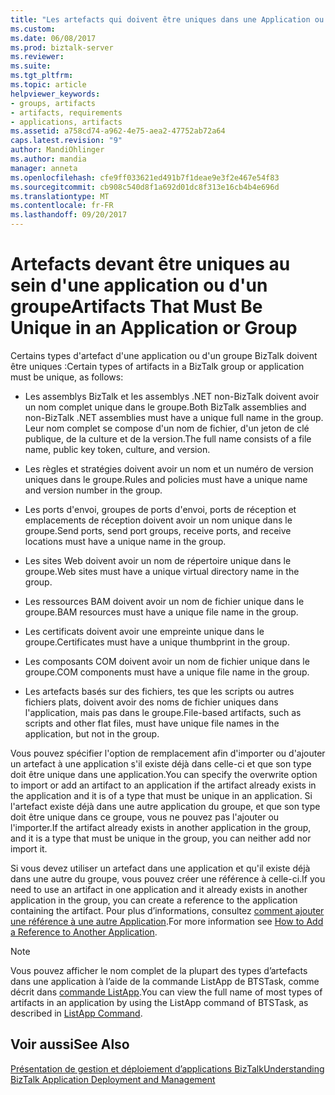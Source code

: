 ```yaml
---
title: "Les artefacts qui doivent être uniques dans une Application ou le groupe | Documents Microsoft"
ms.custom: 
ms.date: 06/08/2017
ms.prod: biztalk-server
ms.reviewer: 
ms.suite: 
ms.tgt_pltfrm: 
ms.topic: article
helpviewer_keywords:
- groups, artifacts
- artifacts, requirements
- applications, artifacts
ms.assetid: a758cd74-a962-4e75-aea2-47752ab72a64
caps.latest.revision: "9"
author: MandiOhlinger
ms.author: mandia
manager: anneta
ms.openlocfilehash: cfe9ff033621ed491b7f1deae9e3f2e467e54f83
ms.sourcegitcommit: cb908c540d8f1a692d01dc8f313e16cb4b4e696d
ms.translationtype: MT
ms.contentlocale: fr-FR
ms.lasthandoff: 09/20/2017
---
```

# <a name="artifacts-that-must-be-unique-in-an-application-or-group"></a><span data-ttu-id="38e57-102">Artefacts devant être uniques au sein d'une application ou d'un groupe</span><span class="sxs-lookup"><span data-stu-id="38e57-102">Artifacts That Must Be Unique in an Application or Group</span></span>
<span data-ttu-id="38e57-103">Certains types d'artefact d'une application ou d'un groupe BizTalk doivent être uniques :</span><span class="sxs-lookup"><span data-stu-id="38e57-103">Certain types of artifacts in a BizTalk group or application must be unique, as follows:</span></span>  
  
-   <span data-ttu-id="38e57-104">Les assemblys BizTalk et les assemblys .NET non-BizTalk doivent avoir un nom complet unique dans le groupe.</span><span class="sxs-lookup"><span data-stu-id="38e57-104">Both BizTalk assemblies and non-BizTalk .NET assemblies must have a unique full name in the group.</span></span> <span data-ttu-id="38e57-105">Leur nom complet se compose d'un nom de fichier, d'un jeton de clé publique, de la culture et de la version.</span><span class="sxs-lookup"><span data-stu-id="38e57-105">The full name consists of a file name, public key token, culture, and version.</span></span>  
  
-   <span data-ttu-id="38e57-106">Les règles et stratégies doivent avoir un nom et un numéro de version uniques dans le groupe.</span><span class="sxs-lookup"><span data-stu-id="38e57-106">Rules and policies must have a unique name and version number in the group.</span></span>  
  
-   <span data-ttu-id="38e57-107">Les ports d'envoi, groupes de ports d'envoi, ports de réception et emplacements de réception doivent avoir un nom unique dans le groupe.</span><span class="sxs-lookup"><span data-stu-id="38e57-107">Send ports, send port groups, receive ports, and receive locations must have a unique name in the group.</span></span>  
  
-   <span data-ttu-id="38e57-108">Les sites Web doivent avoir un nom de répertoire unique dans le groupe.</span><span class="sxs-lookup"><span data-stu-id="38e57-108">Web sites must have a unique virtual directory name in the group.</span></span>  
  
-   <span data-ttu-id="38e57-109">Les ressources BAM doivent avoir un nom de fichier unique dans le groupe.</span><span class="sxs-lookup"><span data-stu-id="38e57-109">BAM resources must have a unique file name in the group.</span></span>  
  
-   <span data-ttu-id="38e57-110">Les certificats doivent avoir une empreinte unique dans le groupe.</span><span class="sxs-lookup"><span data-stu-id="38e57-110">Certificates must have a unique thumbprint in the group.</span></span>  
  
-   <span data-ttu-id="38e57-111">Les composants COM doivent avoir un nom de fichier unique dans le groupe.</span><span class="sxs-lookup"><span data-stu-id="38e57-111">COM components must have a unique file name in the group.</span></span>  
  
-   <span data-ttu-id="38e57-112">Les artefacts basés sur des fichiers, tes que les scripts ou autres fichiers plats, doivent avoir des noms de fichier uniques dans l'application, mais pas dans le groupe.</span><span class="sxs-lookup"><span data-stu-id="38e57-112">File-based artifacts, such as scripts and other flat files, must have unique file names in the application, but not in the group.</span></span>  
  
 <span data-ttu-id="38e57-113">Vous pouvez spécifier l'option de remplacement afin d'importer ou d'ajouter un artefact à une application s'il existe déjà dans celle-ci et que son type doit être unique dans une application.</span><span class="sxs-lookup"><span data-stu-id="38e57-113">You can specify the overwrite option to import or add an artifact to an application if the artifact already exists in the application and it is of a type that must be unique in an application.</span></span> <span data-ttu-id="38e57-114">Si l'artefact existe déjà dans une autre application du groupe, et que son type doit être unique dans ce groupe, vous ne pouvez pas l'ajouter ou l'importer.</span><span class="sxs-lookup"><span data-stu-id="38e57-114">If the artifact already exists in another application in the group, and it is a type that must be unique in the group, you can neither add nor import it.</span></span>  
  
 <span data-ttu-id="38e57-115">Si vous devez utiliser un artefact dans une application et qu'il existe déjà dans une autre du groupe, vous pouvez créer une référence à celle-ci.</span><span class="sxs-lookup"><span data-stu-id="38e57-115">If you need to use an artifact in one application and it already exists in another application in the group, you can create a reference to the application containing the artifact.</span></span> <span data-ttu-id="38e57-116">Pour plus d’informations, consultez [comment ajouter une référence à une autre Application](../core/how-to-add-a-reference-to-another-application.md).</span><span class="sxs-lookup"><span data-stu-id="38e57-116">For more information see [How to Add a Reference to Another Application](../core/how-to-add-a-reference-to-another-application.md).</span></span>  
  
> [!NOTE]
>  <span data-ttu-id="38e57-117">Vous pouvez afficher le nom complet de la plupart des types d’artefacts dans une application à l’aide de la commande ListApp de BTSTask, comme décrit dans [commande ListApp](../core/listapp-command.md).</span><span class="sxs-lookup"><span data-stu-id="38e57-117">You can view the full name of most types of artifacts in an application by using the ListApp command of BTSTask, as described in [ListApp Command](../core/listapp-command.md).</span></span>  
  
## <a name="see-also"></a><span data-ttu-id="38e57-118">Voir aussi</span><span class="sxs-lookup"><span data-stu-id="38e57-118">See Also</span></span>  
 [<span data-ttu-id="38e57-119">Présentation de gestion et déploiement d’applications BizTalk</span><span class="sxs-lookup"><span data-stu-id="38e57-119">Understanding BizTalk Application Deployment and Management</span></span>](../core/understanding-biztalk-application-deployment-and-management.md)